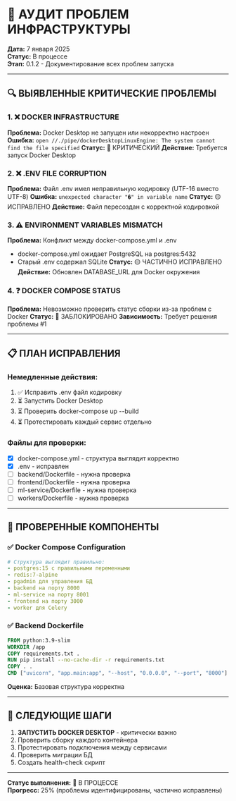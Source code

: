 # 🚨 АУДИТ ПРОБЛЕМ ИНФРАСТРУКТУРЫ

**Дата:** 7 января 2025  
**Статус:** В процессе  
**Этап:** 0.1.2 - Документирование всех проблем запуска  

---

## 🔍 ВЫЯВЛЕННЫЕ КРИТИЧЕСКИЕ ПРОБЛЕМЫ

### 1. ❌ DOCKER INFRASTRUCTURE
**Проблема:** Docker Desktop не запущен или некорректно настроен
**Ошибка:** `open //./pipe/dockerDesktopLinuxEngine: The system cannot find the file specified`
**Статус:** 🔴 КРИТИЧЕСКИЙ
**Действие:** Требуется запуск Docker Desktop

### 2. ❌ .ENV FILE CORRUPTION
**Проблема:** Файл .env имел неправильную кодировку (UTF-16 вместо UTF-8)
**Ошибка:** `unexpected character "�" in variable name`
**Статус:** 🟡 ИСПРАВЛЕНО
**Действие:** Файл пересоздан с корректной кодировкой

### 3. ⚠️ ENVIRONMENT VARIABLES МISMATCH
**Проблема:** Конфликт между docker-compose.yml и .env
- docker-compose.yml ожидает PostgreSQL на postgres:5432
- Старый .env содержал SQLite
**Статус:** 🟡 ЧАСТИЧНО ИСПРАВЛЕНО
**Действие:** Обновлен DATABASE_URL для Docker окружения

### 4. ❓ DOCKER COMPOSE STATUS
**Проблема:** Невозможно проверить статус сборки из-за проблем с Docker
**Статус:** 🔴 ЗАБЛОКИРОВАНО
**Зависимость:** Требует решения проблемы #1

---

## 📋 ПЛАН ИСПРАВЛЕНИЯ

### Немедленные действия:
1. ✅ Исправить .env файл кодировку
2. ⏳ Запустить Docker Desktop  
3. ⏳ Проверить docker-compose up --build
4. ⏳ Протестировать каждый сервис отдельно

### Файлы для проверки:
- [x] docker-compose.yml - структура выглядит корректно
- [x] .env - исправлен
- [ ] backend/Dockerfile - нужна проверка
- [ ] frontend/Dockerfile - нужна проверка  
- [ ] ml-service/Dockerfile - нужна проверка
- [ ] workers/Dockerfile - нужна проверка

---

## 🔧 ПРОВЕРЕННЫЕ КОМПОНЕНТЫ

### ✅ Docker Compose Configuration
```yaml
# Структура выглядит правильно:
- postgres:15 с правильными переменными
- redis:7-alpine 
- pgadmin для управления БД
- backend на порту 8000
- ml-service на порту 8001  
- frontend на порту 3000
- worker для Celery
```

### ✅ Backend Dockerfile
```dockerfile
FROM python:3.9-slim
WORKDIR /app
COPY requirements.txt .
RUN pip install --no-cache-dir -r requirements.txt
COPY . .
CMD ["uvicorn", "app.main:app", "--host", "0.0.0.0", "--port", "8000"]
```
**Оценка:** Базовая структура корректна

---

## 🚨 СЛЕДУЮЩИЕ ШАГИ

1. **ЗАПУСТИТЬ DOCKER DESKTOP** - критически важно
2. Проверить сборку каждого контейнера
3. Протестировать подключения между сервисами
4. Проверить миграции БД
5. Создать health-check скрипт

---

**Статус выполнения:** 🔄 В ПРОЦЕССЕ  
**Прогресс:** 25% (проблемы идентифицированы, частично исправлены) 